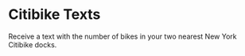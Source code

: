 # Citibike Texts

Receive a text with the number of bikes in your two nearest New York Citibike docks.
